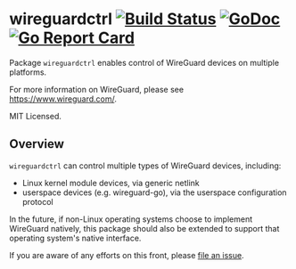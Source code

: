# wireguardctrl [![Build Status](https://travis-ci.org/mdlayher/wireguardctrl.svg?branch=master)](https://travis-ci.org/mdlayher/wireguardctrl) [![GoDoc](https://godoc.org/github.com/mdlayher/wireguardctrl?status.svg)](https://godoc.org/github.com/mdlayher/wireguardctrl) [![Go Report Card](https://goreportcard.com/badge/github.com/mdlayher/wireguardctrl)](https://goreportcard.com/report/github.com/mdlayher/wireguardctrl)

Package `wireguardctrl` enables control of WireGuard devices on multiple platforms.

For more information on WireGuard, please see <https://www.wireguard.com/>.

MIT Licensed.

## Overview

`wireguardctrl` can control multiple types of WireGuard devices, including:

- Linux kernel module devices, via generic netlink
- userspace devices (e.g. wireguard-go), via the userspace configuration protocol

In the future, if non-Linux operating systems choose to implement WireGuard
natively, this package should also be extended to support that operating
system's native interface.

If you are aware of any efforts on this front, please
[file an issue](https://github.com/mdlayher/wireguardctrl/issues/new).
